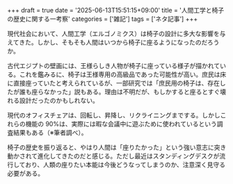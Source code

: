 +++
draft = true
date = '2025-06-13T15:51:15+09:00'
title = '人間工学と椅子の歴史に関する一考察'
categories = ['雑記']
tags = ['ネタ記事']
+++

現代社会において、人間工学（エルゴノミクス）は椅子の設計に多大な影響を与えてきた。しかし、そもそも人間はいつから椅子に座るようになったのだろうか。

古代エジプトの壁画には、王様らしき人物が椅子に座っている様子が描かれている。これを鑑みるに、椅子は王様専用の高級品であった可能性が高い。庶民は床に直接座っていたと考えられているが、一部研究では「庶民用の椅子は、存在したが誰も座らなかった」説もある。理由は不明だが、もしかすると座るとすぐ壊れる設計だったのかもしれない。

現代のオフィスチェアは、回転し、昇降し、リクライニングまでする。しかしこれらの機能の 90%は、実際には暇な会議中に遊ぶために使われているという調査結果もある（※筆者調べ）。

椅子の歴史を振り返ると、やはり人間は「座りたかった」という強い意志に突き動かされて進化してきたのだと感じる。ただし最近はスタンディングデスクが流行しており、人類の座りたい本能は今後どうなってしまうのか、注意深く見守る必要がある。
